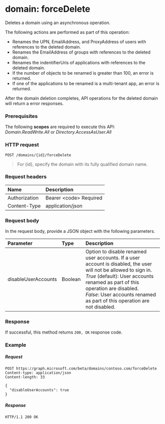 # domain: forceDelete

Deletes a domain using an asynchronous operation.

The following actions are performed as part of this operation: 
* Renames the UPN, EmailAddress, and ProxyAddress of users with references to the deleted domain.
* Renames the EmailAddress of groups with references to the deleted domain. 
* Renames the indentifierUris of applications with references to the deleted domain. 
* If the number of objects to be renamed is greater than 100, an error is returned. 
* If one of the applications to be renamed is a multi-tenant app, an error is returned.

After the domain deletion completes, API operations for the deleted domain will return a error responses.

### Prerequisites
The following **scopes** are required to execute this API: *Domain.ReadWrite.All* or *Directory.AccessAsUser.All*
### HTTP request
<!-- { "blockType": "ignored" } -->
```http
POST /domains/{id}/forceDelete
```

> For {id}, specify the domain with its fully qualified domain name.

### Request headers
| Name       | Description|
|:---------------|:----------|
| Authorization  | Bearer &lt;code&gt; Required|
| Content-Type  | application/json |

### Request body
In the request body, provide a JSON object with the following parameters.

| Parameter	   | Type	|Description|
|:---------------|:--------|:----------|
|disableUserAccounts|Boolean| Option to disable renamed user accounts. If a user account is disabled, the user will not be allowed to sign in. </br>*True* (default): User accounts renamed as part of this operation are disabled. </br>*False*: User accounts renamed as part of this operation are not disabled. |

### Response
If successful, this method returns `200, OK` response code. 

### Example
##### Request
<!-- {
  "blockType": "request",
  "name": "domain_forcedelete"
}-->
```http
POST https://graph.microsoft.com/beta/domains/contoso.com/forceDelete
Content-type: application/json
Content-length: 33

{
  "disableUserAccounts": true
}
```

##### Response

<!-- {
  "blockType": "response",
  "truncated": true,
  "@odata.type": "microsoft.graph.None"
} -->

```http
HTTP/1.1 200 OK
```
<!-- uuid: 8fcb5dbc-d5aa-4681-8e31-b001d5168d79
2015-10-25 14:57:30 UTC -->
<!-- {
  "type": "#page.annotation",
  "description": "domain: forcedelete",
  "keywords": "",
  "section": "documentation",
  "tocPath": ""
}-->